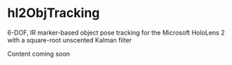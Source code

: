 # hl2ObjTracking
6-DOF, IR marker-based object pose tracking for the Microsoft HoloLens 2 with a square-root unscented Kalman filter

Content coming soon
